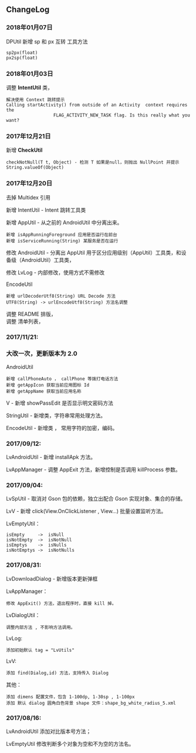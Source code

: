 ## ChangeLog
### 2018年01月07日
DPUtil 新增 sp 和 px 互转 工具方法

    sp2px(float)
    px2sp(float)

### 2018年01月03日
调整 **IntentUtil** 类，

    解决使用 Context 跳转提示 
    Calling startActivity() from outside of an Activity  context requires the  
                      FLAG_ACTIVITY_NEW_TASK flag. Is this really what you want?
### 2017年12月21日
新增 **CheckUtil**

    checkNotNull(T t, Object) - 检测 T 如果是null，则抛出 NullPoint 并提示 String.valueOf(Object)
### 2017年12月20日
去掉 Multidex 引用

新增 IntentUtil       - Intent 跳转工具类<br/>

新增 AppUtil          - 从之前的 AndroidUtil 中分离出来。

    新增 isAppRunningForeground 应用是否运行在前台
    新增 isServiceRunning(String) 某服务是否在运行
修改 AndroidUtil      - 分离出  AppUtil 用于区分应用级别（AppUtil）工具类，和设备级（AndroidUtil）工具类，<br/>

修改 LvLog            - 内部修改，使用方式不需修改<br/>

EncodeUtil

    新增 urlDecoderUtf8(String) URL Decode 方法
    UTF8(String) -> urlEncodeUtf8(String) 方法名调整

调整 README 排版，<br/>
调整 清单列表，


### 2017/11/21:
### 大改一次，更新版本为 2.0

AndroidUtil 

    新增 callPhoneAuto ， callPhone 等拨打电话方法
    新增 getAppIcon 获取当前应用图标 Id 
    新增 getAppName 获取当前应用名称

V  - 新增 showPassEdit 是否显示明文密码方法

StringUtil - 新增类，字符串常用处理方法。

EncodeUtil - 新增类 ， 常用字符的加密，编码。
### 2017/09/12:
LvAndroidUtil - 新增 installApk 方法。

LvAppManager - 调整 AppExit 方法，新增控制是否调用 killProcess 参数。
### 2017/09/04:
LvSpUtil - 取消对 Gson 包的依赖，独立出配合 Gson 实现对象、集合的存储。

LvV      - 新增 click(View.OnClickListener , View...) 批量设置监听方法。

LvEmptyUtil：

    isEmpty     ->  isNull
    isNotEmpty  ->  isNotNull
    isEmptys    ->  isNulls
    isNotEmptys ->  isNotNulls

### 2017/08/31:
LvDownloadDialog - 新增版本更新弹框

LvAppManager： 

    修改 AppExit() 方法，退出程序时，直接 kill 掉。

LvDialogUtil：

    调整内部方法 , 不影响方法调用。
LvLog:

    添加初始默认 tag = "LvUtils"
LvV:

    添加 find(Dialog,id) 方法，支持传入 Dialog
其他：

    添加 dimens 配置文件，包含 1-100dp, 1-30sp , 1-100px 
    添加 默认 dialog 圆角白色背景 shape 文件：shape_bg_white_radius_5.xml
### 2017/08/16:
LvAndroidUtil 添加对比版本号方法；<br/>

LvEmptyUtil 修改判断多个对象为空和不为空的方法名。

